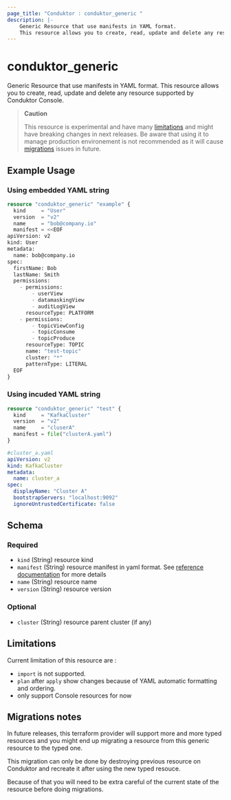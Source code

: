 ```yaml
---
page_title: "Conduktor : conduktor_generic "
description: |-
    Generic Resource that use manifests in YAML format.
    This resource allows you to create, read, update and delete any resource supported by Conduktor Console.
---
```


# conduktor_generic

Generic Resource that use manifests in YAML format.
This resource allows you to create, read, update and delete any resource supported by Conduktor Console.

> **Caution**
>
> This resource is experimental and have many [limitations](#limitations) and might have breaking changes in next releases.
> Be aware that using it to manage production environement is not recommended as it will cause [migrations](./migrations-notes) issues in future.

## Example Usage

### Using embedded YAML string
```terraform
resource "conduktor_generic" "example" {
  kind     = "User"
  version  = "v2"
  name     = "bob@company.io"
  manifest = <<EOF
apiVersion: v2
kind: User
metadata:
  name: bob@company.io
spec:
  firstName: Bob
  lastName: Smith
  permissions:
    - permissions:
        - userView
        - datamaskingView
        - auditLogView
      resourceType: PLATFORM
    - permissions:
        - topicViewConfig
        - topicConsume
        - topicProduce
      resourceType: TOPIC
      name: "test-topic"
      cluster: "*"
      patternType: LITERAL
  EOF
}
```

### Using incuded YAML string
```terraform
resource "conduktor_generic" "test" {
  kind     = "KafkaCluster"
  version  = "v2"
  name     = "cluserA"
  manifest = file("clusterA.yaml")
}
```
```yaml
#cluster_a.yaml
apiVersion: v2
kind: KafkaCluster
metadata:
  name: cluster_a
spec:
  displayName: "Cluster A"
  bootstrapServers: "localhost:9092"
  ignoreUntrustedCertificate: false
```

<!-- schema generated by tfplugindocs -->
## Schema

### Required

- `kind` (String) resource kind
- `manifest` (String) resource manifest in yaml format. See [reference documentation](https://docs.conduktor.io/platform/reference/resource-reference/console/#manifests) for more details
- `name` (String) resource name
- `version` (String) resource version

### Optional

- `cluster` (String) resource parent cluster (if any)




## Limitations

Current limitation of this resource are :

- `import` is not supported.
- `plan` after `apply` show changes because of YAML automatic formatting and ordering.
- only support Console resources for now

## Migrations notes

In future releases, this terraform provider will support more and more typed resources and you might end up migrating a resource from this generic resource to the typed one.

This migration can only be done by destroying previous resource on Conduktor and recreate it after using the new typed resouce.

Because of that you will need to be extra careful of the current state of the resource before doing migrations.
